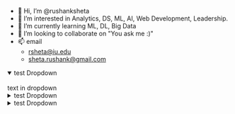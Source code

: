- 👋 Hi, I’m @rushanksheta
- 👀 I’m interested in Analytics, DS, ML, AI, Web Development, Leadership.
- 🌱 I’m currently learning ML, DL, Big Data
- 💞️ I’m looking to collaborate on "You ask me :)" 
- 📫 email
   - [rsheta@iu.edu](mailto:rsheta@iu.edu)
   - [sheta.rushank@gmail.com](mailto:sheta.rushank@gmail.com)

<details open>
<summary>test Dropdown</summary>
<br>
text in dropdown
</details>

<details>
<summary>test Dropdown</summary>
<br>
text in dropdown
</details>

<details>
<summary>test Dropdown</summary>
<br>
text in dropdown
</details>

<!---
rushanksheta/rushanksheta is a ✨ special ✨ repository because its `README.md` (this file) appears on your GitHub profile.
You can click the Preview link to take a look at your changes.
--->
